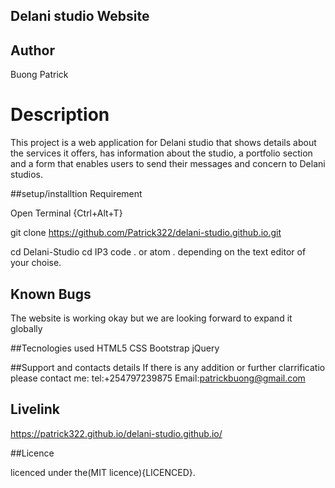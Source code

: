 ## Delani studio Website

## Author

Buong Patrick

# Description
This project is a web application for Delani studio that shows details about the services it offers, has information about the studio, a portfolio section and a form that enables users to send their messages and concern to Delani studios.

##setup/installtion Requirement

Open Terminal {Ctrl+Alt+T}

git clone https://github.com/Patrick322/delani-studio.github.io.git

cd Delani-Studio
cd IP3
code . or atom . depending on the text editor of your choise.


## Known Bugs

The website is working okay but we are looking forward to expand it  globally

##Tecnologies used
HTML5
CSS
Bootstrap
jQuery

##Support and contacts details
If there is any addition or further clarrificatio please contact me:
tel:+254797239875
Email:patrickbuong@gmail.com


## Livelink

 https://patrick322.github.io/delani-studio.github.io/


##Licence

licenced under the(MIT licence){LICENCED}.
